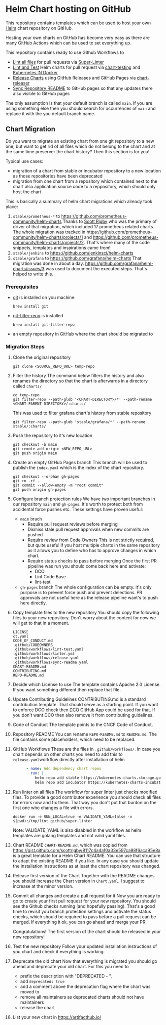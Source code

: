 # Helm Chart hosting on GitHub

This repository contains templates which can be used to host your own [Helm](https://helm.sh/) chart repository on GitHub.


Hosting your own charts on GitHub has become very easy as there are many GitHub Actions which can be used to set everything up.

This repository contains ready to use Github Workflows to

- [Lint all files](.github/workflows/linter.yml) for pull requests via [Super-Linter](https://github.com/github/super-linter)
- [Lint and Test](.github/workflows/lint-test.yaml) Helm charts for pull request via [chart-testing](https://github.com/helm/chart-testing-action) and [Kubernetes IN Docker](https://github.com/helm/kind-action)
- [Release Charts](.github/workflows/release.yaml) using GitHub Releases and GitHub Pages via [chart-releaser](https://github.com/helm/chart-releaser-action)
- [Sync Repository README](.github/workflows/sync-readme.yaml) to GitHub pages
    so that any updates there also visible to GitHub pages

The only assumption is that your default branch is called `main`.
If you are using something else then you should search for occurrences of `main` and replace it with the you default branch name.

## Chart Migration

Do you want to migrate an existing chart from one git repository to a new
one, but want to get rid of all files which do not belong to the chart and at
the same time preserver the chart history?
Then this section is for you!

Typical use cases:

- migration of a chart from stable or incubator repository to a new location as
    those repositories have been deprecated
- migration from one chart from a repository which contained next to the chart
    also application source code to a reppository, which should only host the
    chart

This is basically a summary of helm chart migrations which already took place:

1. `stable/prometheus-*` to <https://github.com/prometheus-community/helm-charts>
   Thanks to [Scott Rigby](https://github.com/scottrigby) who was the primary of driver of that migration,
   which included 17 prometheus related charts.
   The whole migration was tracked in <https://github.com/prometheus-community/helm-charts/projects/1> and <https://github.com/prometheus-community/helm-charts/projects/2>.
   That's where many of the code snippets, templates and inspirations came from!
1. `stable/jenkins` to <https://github.com/jenkinsci/helm-charts>
1. `stable/grafana` to <https://github.com/grafana/helm-charts>
   That migration was done in about a day.
   https://github.com/grafana/helm-charts/issues/3 was used to document the executed steps.
   That's helped to write this.

### Prerequisites

- [git](https://git-scm.com/) is installed on you machine

  ```shell
  brew install git
  ```

- [git-filter-repo](https://github.com/newren/git-filter-repo) is installed

  ```shell
  brew install git-filter-repo
  ```
- an empty repository in GitHub where the chart should be migrated to

### Migration Steps

1. Clone the original repository

   ```shell
   git clone <SOURCE_REPO_URL> temp-repo
   ```

1. Filter the history
   The command below filters the history and also renames the directory so that the chart is afterwards in a directory called `charts/`

   ```shell
   cd temp-repo
   git filter-repo --path-glob '<CHART-DIRECTORY>/*' --path-rename
   <CHART-PARENT-DIRECTORY>/:charts/
   ```

   This was used to filter grafana chart's history from stable repository
  
   ```shell
   git filter-repo --path-glob 'stable/grafana/*' --path-rename stable/:charts/
   ```

1. Push the repository to it's new location 
  
   ```shell
   git checkout -b main
   git remote add origin <NEW_REPO_URL>
   git push origin main
   ```

1. Create an empty GitHub Pages branch
   This branch will be used to publish the `index.yaml` which is the index of the chart repository.

   ```shell
   git checkout --orphan gh-pages
   git rm -rf .
   git commit --allow-empty -m "root commit"
   git push origin gh-pages
   ```

1. Configure branch protection rules
   We have two important branches in our repository `main` and `gh-pages`.
   It's worth to protect both from accidental force pushes etc.
   These settings have proven useful:
   - `main` brach
     - Require pull request reviews before merging
     - Dismiss stale pull request approvals when new commits are pushed
     - Require review from Code Owners
       This is not strictly required, but quite useful if you host multiple
       charts in the same repository as it allows you to define who has to
       approve changes in which chart.
     - Require status checks to pass before merging
       Once the first PR pipeline was run you should come back here and
       activate:
       - DCO
       - Lint Code Base
       - lint-test
   - `gh-pages` branch
     The whole configuration can be empty.
     It's only purpose is to prevent force push and prevent delections.
     PR approvals are not useful here as the release pipeline want's to push here directly.

1. Copy template files to the new repository
   You should copy the following files to your new repository.
   Don't worry about the content for now we will get to that in a moment.

   ```text
   LICENSE
   ct.yaml
   CODE_OF_CONDUCT.md
   .github/CODEOWNERS
   .github/workflows/lint-test.yaml
   .github/workflows/linter.yml
   .github/workflows/release.yaml
   .github/workflows/sync-readme.yaml
   CHART-README.md
   CONTRIBUTING.md
   REPO-README.md
   ```

1. Decide which License to use
   The template contains Apache 2.0 License.
   If you want something different then replace that file.

1. Update Contributing Guidelines
   CONTRIBUTING.md is a standard contribution template.
   That should serve as a starting point.
   If you want to enforce DCO check then [DCO](https://github.com/apps/dco) GitHub App could be used for that.
   If you don't want DCO then also remove it from contributing guidelines. 

1. Code of Conduct
   The template points to the CNCF Code of Conduct.

1. Repository README
   You can rename `REPO-README.md` to `README.md`.
   The file contains some placeholders, which need to be replaced.

1. GitHub Workflows
   These are the files in `.github/workflows/`.
   In case you chart depends on other charts you need to add this to `release.yaml`workflow directly after installation of helm

   ```yaml
         - name: Add dependency chart repos
           run: |
             helm repo add stable https://kubernetes-charts.storage.googleapis.com/
             helm repo add incubator https://kubernetes-charts-incubator.storage.googleapis.com/
   ```

1. Run linter on all files
   The workflow for super linter just checks modified files.
   To provide a good contributor experience you should check all files for
   errors now and fix them.
   That way you don't put that burdon on the first one who changes a file with
   errors.

   ```shell
   docker run -e RUN_LOCAL=true -e VALIDATE_YAML=false -v $(pwd):/tmp/lint github/super-linter
   ```

   Note: VALIDATE_YAML is also disabled in the workflow as helm templates are golang templates and not valid yaml files.

1. Chart README
   `CHART-README.md`, which was copied from <https://gist.github.com/scottrigby/8117c4a4a10a33e597ca98f6aca95e8a> is a great template for a Helm Chart README.
   You can use that structure to adapt the existing README if you like.
   In any case you should update the installation instructions as at least the chart repository was changed.

1. Release first version of the Chart
   Together with the README changes you should increase the Chart version in `Chart.yaml`.
   I suggest to increase at the minor version.

1. Commit all changes and create a pull request for it
   Now you are ready to go to create your first pull request for your new repository.
   You should see the Github checks running (and hopefully passing).
   That's a good time to revisit you branch protection settings and activate the status checks,
   which should be required to pass before a pull request can be merged.
   If everything it ok, you can go ahead and merge your PR.

   Congratulations!
   The first version of the chart should be released in your new repository!

1. Test the new repository
   Follow your updated installation instructions of you chart and check if everything is working.

1. Deprecate the old chart
   Now that everything is migrated you should go ahead and deprecate your old chart.
   For this you need to
   - prefix the description with "DEPRECATED - ",
   - add `deprecated: true`
   - add a comment above the deprecation flag where the chart was moved to
   - remove all maintainers as deprecated charts should not have maintainers
   - release the chart

1. List your new chart in <https://artifacthub.io/>
